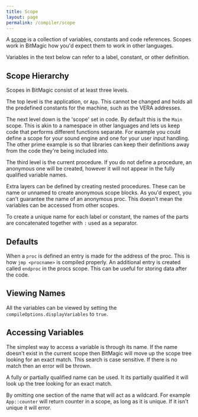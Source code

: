 ```yaml
---
title: Scope
layout: page
permalink: /compiler/scope
---
```


A [scope](https://en.wikipedia.org/wiki/Scope_(computer_science)) is a collection of variables, constants and code references. Scopes work in BitMagic how you'd expect them to work in other languages.

Variables in the text below can refer to a label, constant, or other definition.

## Scope Hierarchy

Scopes in BitMagic consist of at least three levels.

The top level is the application, or `App`. This cannot be changed and holds all the predefined constants for the machine, such as the VERA addresses.

The next level down is the 'scope' set in code. By default this is the `Main` scope. This is akin to a namespace in other languages and lets us keep code that performs different functions separate. For example you could define a scope for your sound engine and one for your user input handling. The other prime example is so that libraries can keep their definitions away from the code they're being included into.

The third level is the current procedure. If you do not define a procedure, an anonymous one will be created, however it will not appear in the fully qualified variable names.

Extra layers can be defined by creating nested procedures. These can be name or unnamed to create anonymous scope blocks. As you'd expect, you can't guarantee the name of an anonymous proc. This doesn't mean the variables can be accessed from other scopes.

To create a unique name for each label or constant, the names of the parts are concatenated together with `:` used as a separator.

## Defaults

When a `proc` is defined an entry is made for the address of the proc. This is how `jmp <procname>` is compiled properly. An additional entry is created called `endproc` in the procs scope. This can be useful for storing data after the code.

## Viewing Names

All the variables can be viewed by setting the `compileOptions.displayVariables` to `true`.

## Accessing Variables

The simplest way to access a variable is through its name. If the name doesn't exist in the current scope then BitMagic will move up the scope tree looking for an exact match. This search is case sensitive. If there is no match then an error will be thrown.

A fully or partially qualified name can be used. It its partially qualified it will look up the tree looking for an exact match.

By omitting one section of the name that will act as a wildcard. For example `App::counter` will return counter in a scope, as long as it is unique. If it isn't unique it will error.

